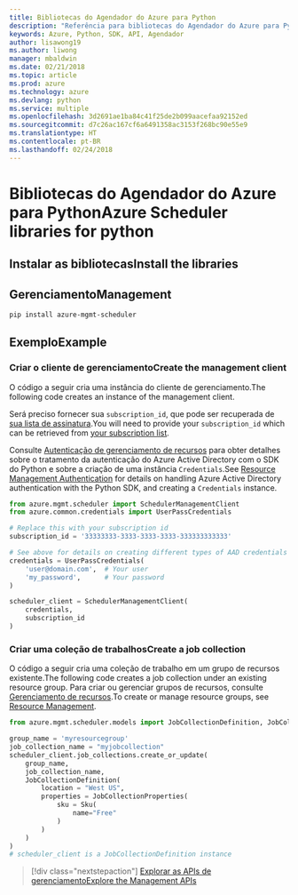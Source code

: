 ```yaml
---
title: Bibliotecas do Agendador do Azure para Python
description: "Referência para bibliotecas do Agendador do Azure para Python"
keywords: Azure, Python, SDK, API, Agendador
author: lisawong19
ms.author: liwong
manager: mbaldwin
ms.date: 02/21/2018
ms.topic: article
ms.prod: azure
ms.technology: azure
ms.devlang: python
ms.service: multiple
ms.openlocfilehash: 3d2691ae1ba84c41f25de2b099aacefaa92152ed
ms.sourcegitcommit: d7c26ac167cf6a6491358ac3153f268bc90e55e9
ms.translationtype: HT
ms.contentlocale: pt-BR
ms.lasthandoff: 02/24/2018
---
```

# <a name="azure-scheduler-libraries-for-python"></a><span data-ttu-id="95b8f-104">Bibliotecas do Agendador do Azure para Python</span><span class="sxs-lookup"><span data-stu-id="95b8f-104">Azure Scheduler libraries for python</span></span>

## <a name="install-the-libraries"></a><span data-ttu-id="95b8f-105">Instalar as bibliotecas</span><span class="sxs-lookup"><span data-stu-id="95b8f-105">Install the libraries</span></span>

## <a name="management"></a><span data-ttu-id="95b8f-106">Gerenciamento</span><span class="sxs-lookup"><span data-stu-id="95b8f-106">Management</span></span>

```bash
pip install azure-mgmt-scheduler
```
## <a name="example"></a><span data-ttu-id="95b8f-107">Exemplo</span><span class="sxs-lookup"><span data-stu-id="95b8f-107">Example</span></span>

### <a name="create-the-management-client"></a><span data-ttu-id="95b8f-108">Criar o cliente de gerenciamento</span><span class="sxs-lookup"><span data-stu-id="95b8f-108">Create the management client</span></span>

<span data-ttu-id="95b8f-109">O código a seguir cria uma instância do cliente de gerenciamento.</span><span class="sxs-lookup"><span data-stu-id="95b8f-109">The following code creates an instance of the management client.</span></span>

<span data-ttu-id="95b8f-110">Será preciso fornecer sua ``subscription_id``, que pode ser recuperada de [sua lista de assinatura](https://manage.windowsazure.com/#Workspaces/AdminTasks/SubscriptionMapping).</span><span class="sxs-lookup"><span data-stu-id="95b8f-110">You will need to provide your ``subscription_id`` which can be retrieved from [your subscription list](https://manage.windowsazure.com/#Workspaces/AdminTasks/SubscriptionMapping).</span></span>

<span data-ttu-id="95b8f-111">Consulte [Autenticação de gerenciamento de recursos](/python/azure/python-sdk-azure-authenticate) para obter detalhes sobre o tratamento da autenticação do Azure Active Directory com o SDK do Python e sobre a criação de uma instância ``Credentials``.</span><span class="sxs-lookup"><span data-stu-id="95b8f-111">See [Resource Management Authentication](/python/azure/python-sdk-azure-authenticate) for details on handling Azure Active Directory authentication with the Python SDK, and creating a ``Credentials`` instance.</span></span>

```python
from azure.mgmt.scheduler import SchedulerManagementClient
from azure.common.credentials import UserPassCredentials

# Replace this with your subscription id
subscription_id = '33333333-3333-3333-3333-333333333333'

# See above for details on creating different types of AAD credentials
credentials = UserPassCredentials(
    'user@domain.com',  # Your user
    'my_password',      # Your password
)

scheduler_client = SchedulerManagementClient(
    credentials,
    subscription_id
)
```

### <a name="create-a-job-collection"></a><span data-ttu-id="95b8f-112">Criar uma coleção de trabalhos</span><span class="sxs-lookup"><span data-stu-id="95b8f-112">Create a job collection</span></span>

<span data-ttu-id="95b8f-113">O código a seguir cria uma coleção de trabalho em um grupo de recursos existente.</span><span class="sxs-lookup"><span data-stu-id="95b8f-113">The following code creates a job collection under an existing resource group.</span></span>
<span data-ttu-id="95b8f-114">Para criar ou gerenciar grupos de recursos, consulte [Gerenciamento de recursos](/python/api/overview/azure/azure.mgmt.resource).</span><span class="sxs-lookup"><span data-stu-id="95b8f-114">To create or manage resource groups, see [Resource Management](/python/api/overview/azure/azure.mgmt.resource).</span></span>

```python
from azure.mgmt.scheduler.models import JobCollectionDefinition, JobCollectionProperties, Sku

group_name = 'myresourcegroup'
job_collection_name = "myjobcollection"
scheduler_client.job_collections.create_or_update(
    group_name,
    job_collection_name,
    JobCollectionDefinition(
        location = "West US",
        properties = JobCollectionProperties(
            sku = Sku(
                name="Free"
            )
        )
    )
)
# scheduler_client is a JobCollectionDefinition instance
```

> [!div class="nextstepaction"]
> [<span data-ttu-id="95b8f-115">Explorar as APIs de gerenciamento</span><span class="sxs-lookup"><span data-stu-id="95b8f-115">Explore the Management APIs</span></span>](/python/api/overview/azure/scheduler/management)